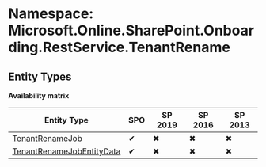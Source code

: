 # Namespace: Microsoft.Online.SharePoint.Onboarding.RestService.TenantRename
## Entity Types

**Availability matrix**

Entity Type | SPO | SP 2019 | SP 2016 | SP 2013
----------|-----|---------|---------|--------
[TenantRenameJob](./EntityTypes/TenantRenameJob) | ✔ | ✖ | ✖ | ✖
[TenantRenameJobEntityData](./EntityTypes/TenantRenameJobEntityData) | ✔ | ✖ | ✖ | ✖
